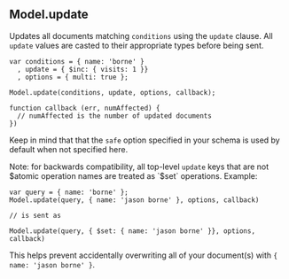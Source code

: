 ## Model.update

Updates all documents matching `conditions` using the `update` clause. All `update` values are casted to their appropriate types before being sent.

    var conditions = { name: 'borne' }
      , update = { $inc: { visits: 1 }}
      , options = { multi: true };

    Model.update(conditions, update, options, callback);

    function callback (err, numAffected) {
      // numAffected is the number of updated documents
    })

Keep in mind that that the `safe` option specified in your schema is used by default when not specified here.

Note: for backwards compatibility, all top-level `update` keys that are not $atomic operation names are treated as `$set` operations. Example:

    var query = { name: 'borne' };
    Model.update(query, { name: 'jason borne' }, options, callback)

    // is sent as

    Model.update(query, { $set: { name: 'jason borne' }}, options, callback)

This helps prevent accidentally overwriting all of your document(s) with `{ name: 'jason borne' }`.
